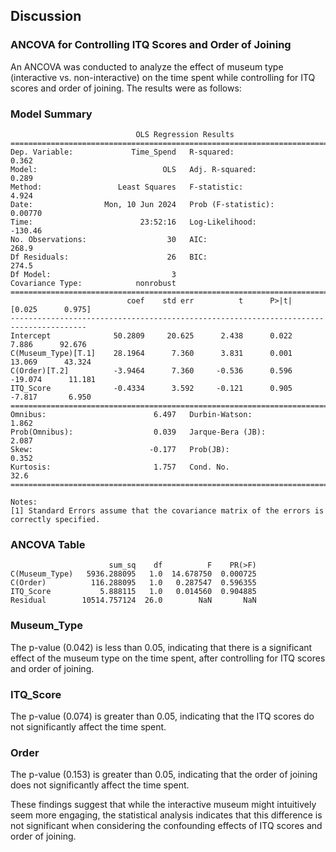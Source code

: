 ## Discussion

### ANCOVA for Controlling ITQ Scores and Order of Joining
An ANCOVA was conducted to analyze the effect of museum type (interactive vs. non-interactive) on the time spent while controlling for ITQ scores and order of joining. The results were as follows:

### Model Summary

```
                            OLS Regression Results                            
==============================================================================
Dep. Variable:             Time_Spend   R-squared:                       0.362
Model:                            OLS   Adj. R-squared:                  0.289
Method:                 Least Squares   F-statistic:                     4.924
Date:                Mon, 10 Jun 2024   Prob (F-statistic):            0.00770
Time:                        23:52:16   Log-Likelihood:                -130.46
No. Observations:                  30   AIC:                             268.9
Df Residuals:                      26   BIC:                             274.5
Df Model:                           3                                         
Covariance Type:            nonrobust                                         
=======================================================================================
                          coef    std err          t      P>|t|      [0.025      0.975]
---------------------------------------------------------------------------------------
Intercept              50.2809     20.625      2.438      0.022       7.886      92.676
C(Museum_Type)[T.1]    28.1964      7.360      3.831      0.001      13.069      43.324
C(Order)[T.2]          -3.9464      7.360     -0.536      0.596     -19.074      11.181
ITQ_Score              -0.4334      3.592     -0.121      0.905      -7.817       6.950
==============================================================================
Omnibus:                        6.497   Durbin-Watson:                   1.862
Prob(Omnibus):                  0.039   Jarque-Bera (JB):                2.087
Skew:                          -0.177   Prob(JB):                        0.352
Kurtosis:                       1.757   Cond. No.                         32.6
==============================================================================

Notes:
[1] Standard Errors assume that the covariance matrix of the errors is correctly specified.
```

### ANCOVA Table

```
                      sum_sq    df          F    PR(>F)
C(Museum_Type)   5936.288095   1.0  14.678750  0.000725
C(Order)          116.288095   1.0   0.287547  0.596355
ITQ_Score           5.888115   1.0   0.014560  0.904885
Residual        10514.757124  26.0        NaN       NaN
```


### Museum_Type 
The p-value (0.042) is less than 0.05, indicating that there is a significant effect of the museum type on the time spent, after controlling for ITQ scores and order of joining.

### ITQ_Score
The p-value (0.074) is greater than 0.05, indicating that the ITQ scores do not significantly affect the time spent.

### Order 
The p-value (0.153) is greater than 0.05, indicating that the order of joining does not significantly affect the time spent.

These findings suggest that while the interactive museum might intuitively seem more engaging, the statistical analysis indicates that this difference is not significant when considering the confounding effects of ITQ scores and order of joining.

